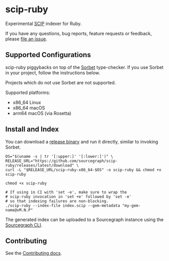 # scip-ruby

Experimental [SCIP](https://github.com/sourcegraph/scip) indexer for Ruby.

If you have any questions, bug reports, feature requests or feedback,
please [file an issue](https://github.com/sourcegraph/scip-ruby/issues).

## Supported Configurations

scip-ruby piggybacks on top of
the [Sorbet](https://github.com/sorbet/sorbet) type-checker.
If you use Sorbet in your project, follow the instructions below.

Projects which do not use Sorbet are not supported.

Supported platforms:
- x86_64 Linux
- x86_64 macOS
- arm64 macOS (via Rosetta)

<!-- Temporarily comment out below as we haven't published the Gem yet. -->
<!-- We also need to get the Gem detection working with tests. -->
<!--

## Quick Start

This section covers the easiest way to use `scip-ruby`: as a gem.
The gem will install the platform-specific `scip-ruby` binary
lazily on first use and use it for indexing.

Alternately, you can follow the instructions under
[Install and Index](#install-and-index).

### First-time setup

If you have a `.gemspec` file, use `add_development_dependency`:

```
Gem::Specification.new do |spec|
  # ... other stuff ...
  spec.add_development_dependency("scip-ruby")
end
```

Otherwise, add this line to your `Gemfile`:

```
gem 'scip-ruby', require: false, :group => :development
```

### Generate an index

If you have a `.gemspec` file, run:

```
bundle exec scip-ruby
```

Otherwise, explicitly specify your Gem's name and current version:

```
# Uses the latest tag as the version
bundle exec scip-ruby --gem-metadata "my-gem-name@$(git describe --tags --abbrev=0)"
```

If you don't use release tags, you can use a Git SHA instead.

The generated index (named `index.scip` by default) can be uploaded
to a Sourcegraph instance using the [Sourcegraph CLI](https://github.com/sourcegraph/src-cli).

-->

## Install and Index

You can download a
[release binary](https://github.com/sourcegraph/scip-ruby/releases)
and run it directly, similar to invoking Sorbet.

```
OS="$(uname -s | tr '[:upper:]' '[:lower:]')" \
RELEASE_URL="https://github.com/sourcegraph/scip-ruby/releases/latest/download" \
curl -L "$RELEASE_URL/scip-ruby-x86_64-$OS" -o scip-ruby && chmod +x scip-ruby

chmod +x scip-ruby

# If using in CI with 'set -e', make sure to wrap the
# scip-ruby invocation in 'set +e' followed by 'set -e'
# so that indexing failures are non-blocking.
./scip-ruby --index-file index.scip --gem-metadata "my-gem-name@vM.N.P"
```

The generated index can be uploaded to a Sourcegraph instance
using the [Sourcegraph CLI](https://github.com/sourcegraph/src-cli).

## Contributing

See the [Contributing docs](./scip-ruby-CONTRIBUTING.md).
